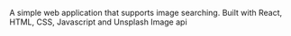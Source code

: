A simple web application that supports image searching. Built with React, HTML, CSS, Javascript and Unsplash Image api
